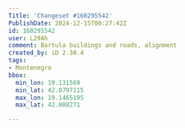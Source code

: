 ```yaml
---
Title: 'Changeset #160295542'
PublishDate: 2024-12-15T00:27:42Z
id: 160295542
user: L29Ah
comment: Bartula buildings and roads, alignment
created_by: iD 2.30.4
tags:
- Montenegro
bbox:
  min_lon: 19.131569
  min_lat: 42.0797115
  max_lon: 19.1465195
  max_lat: 42.088271

---
```

